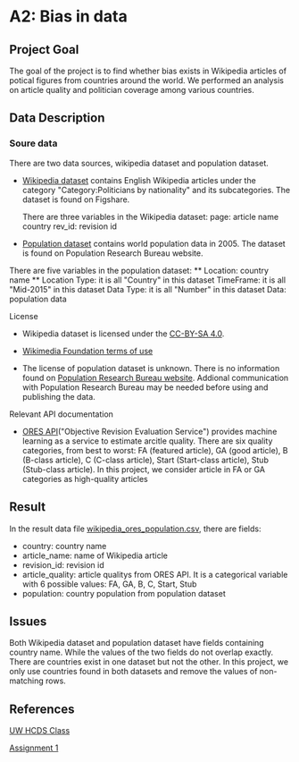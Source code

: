 # A2: Bias in data
## Project Goal

The goal of the project is to find whether bias exists in Wikipedia articles of potical figures from countries around the world. We performed an analysis on article quality and politician coverage among various countries. 


## Data Description

### Soure data
There are two data sources, wikipedia dataset and population dataset.

* [Wikipedia dataset](https://figshare.com/articles/Untitled_Item/5513449) contains English Wikipedia articles under the category "Category:Politicians by nationality" and its subcategories. The dataset is found on Figshare.

  There are three variables in the Wikipedia dataset:
  page: article name
  country
  rev_id: revision id

* [Population dataset](http://www.prb.org/DataFinder/Topic/Rankings.aspx?ind=14) contains world population data in 2005. The dataset is found on Population Research Bureau website.

There are five variables in the population dataset:
  ** Location: country name
  ** Location Type: it is all "Country" in this dataset
  TimeFrame: it is all "Mid-2015" in this dataset
  Data Type: it is all "Number" in this dataset
  Data: population data

License
* Wikipedia dataset is licensed under the [CC-BY-SA 4.0](https://creativecommons.org/licenses/by-sa/4.0/).

* [Wikimedia Foundation terms of use](https://wikimediafoundation.org/wiki/Terms_of_Use/en)

* The license of population dataset is unknown. There is no information found on [Population Research Bureau website](http://www.prb.org/DataFinder.aspx). Addional communication with Population Research Bureau may be needed before using and publishing the data.

Relevant API documentation

* [ORES API](https://www.mediawiki.org/wiki/ORES)("Objective Revision Evaluation Service") provides machine learning as a service to estimate arcitle quality. There are six quality categories, from best to worst: FA (featured article), GA (good article), B (B-class article), C (C-class article), Start (Start-class article), Stub (Stub-class article). In this project, we consider article in FA or GA categories as high-quality articles


## Result
In the result data file [wikipedia_ores_population.csv](https://github.com/dianachenyu/data-512-a2/blob/master/wikipedia_ores_population.csv), there are fields:

* country: country name
* article_name: name of Wikipedia article
* revision_id: revision id
* article_quality: article qualitys from ORES API. It is a categorical variable with 6 possible values: FA, GA, B, C, Start, Stub
* population: country population from population dataset


## Issues
Both Wikipedia dataset and population dataset have fields containing country name. While the values of the two fields do not overlap exactly. There are countries exist in one dataset but not the other. In this project, we only use countries found in both datasets and remove the values of non-matching rows.

## References
[UW HCDS Class](https://wiki.communitydata.cc/HCDS_(Fall_2017))

[Assignment 1](https://wiki.communitydata.cc/HCDS_(Fall_2017)/Assignments)
